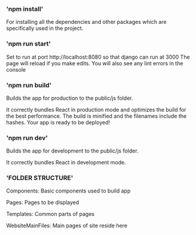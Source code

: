### 'npm install'

For installing all the dependencies and other packages which are specifically used in the
project.

### 'npm run start'

Set to run at port http://localhost:8080 so that django can run at 3000
The page will reload if you make edits.
You will also see any lint errors in the console

### 'npm run build'
Builds the app for production to the public/js folder.

It correctly bundles React in production mode and optimizes the build for the best performance.
The build is minified and the filenames include the hashes.
Your app is ready to be deployed!

### 'npm run dev'

Builds the app for development to the public/js folder.

It correctly bundles React in development mode.

### 'FOLDER STRUCTURE'

Components: Basic components used to build app

Pages: Pages to be displayed

Templates: Common parts of pages

WebsiteMainFiles: Main pages of site reside here